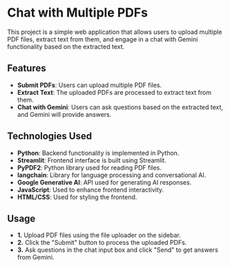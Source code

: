 # Chat with Multiple PDFs

This project is a simple web application that allows users to upload multiple PDF files, extract text from them, and engage in a chat with Gemini functionality based on the extracted text.

## Features

- **Submit PDFs**: Users can upload multiple PDF files.
- **Extract Text**: The uploaded PDFs are processed to extract text from them.
- **Chat with Gemini**: Users can ask questions based on the extracted text, and Gemini will provide answers.

## Technologies Used

- **Python**: Backend functionality is implemented in Python.
- **Streamlit**: Frontend interface is built using Streamlit.
- **PyPDF2**: Python library used for reading PDF files.
- **langchain**: Library for language processing and conversational AI.
- **Google Generative AI**: API used for generating AI responses.
- **JavaScript**: Used to enhance frontend interactivity.
- **HTML/CSS**: Used for styling the frontend.

## Usage
- **1.** Upload PDF files using the file uploader on the sidebar.
- **2.** Click the "Submit" button to process the uploaded PDFs.
- **3.** Ask questions in the chat input box and click "Send" to get answers from Gemini.


